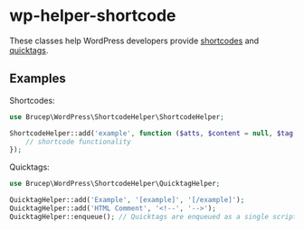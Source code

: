 # wp-helper-shortcode

These classes help WordPress developers provide
[shortcodes](https://codex.wordpress.org/Shortcode_API) and
[quicktags](https://codex.wordpress.org/Quicktags_API).

## Examples

Shortcodes:

```php
use Brucep\WordPress\ShortcodeHelper\ShortcodeHelper;

ShortcodeHelper::add('example', function ($atts, $content = null, $tag = null) {
    // shortcode functionality
});
```

Quicktags:

```php
use Brucep\WordPress\ShortcodeHelper\QuicktagHelper;

QuicktagHelper::add('Example', '[example]', '[/example]');
QuicktagHelper::add('HTML Comment', '<!--', '-->');
QuicktagHelper::enqueue(); // Quicktags are enqueued as a single script
```
